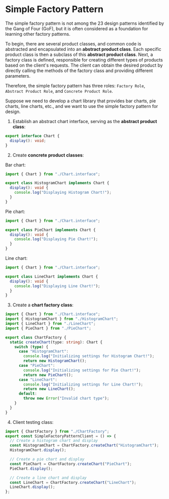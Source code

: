 # Simple Factory Pattern

The simple factory pattern is not among the 23 design patterns identified by the Gang of Four (GoF), but it is often considered as a foundation for learning other factory patterns.

To begin, there are several product classes, and common code is abstracted and encapsulated into an **abstract product class**. Each specific product class is then a subclass of this **abstract product class**. Next, a factory class is defined, responsible for creating different types of products based on the client's requests. The client can obtain the desired product by directly calling the methods of the factory class and providing different parameters.

Therefore, the simple factory pattern has three roles: `Factory Role`, `Abstract Product Role`, and `Concrete Product Role`.

Suppose we need to develop a chart library that provides bar charts, pie charts, line charts, etc., and we want to use the simple factory pattern for design.

1. Establish an abstract chart interface, serving as the **abstract product class**:

```ts
export interface Chart {
  display(): void;
}
```

2. Create **concrete product classes**:

Bar chart:

```ts
import { Chart } from "./Chart.interface";

export class HistogramChart implements Chart {
  display(): void {
    console.log("Displaying Histogram Chart!");
  }
}
```

Pie chart:

```ts
import { Chart } from "./Chart.interface";

export class PieChart implements Chart {
  display(): void {
    console.log("Displaying Pie Chart!");
  }
}
```

Line chart:

```ts
import { Chart } from "./Chart.interface";

export class LineChart implements Chart {
  display(): void {
    console.log("Displaying Line Chart!");
  }
}
```

3. Create a **chart factory class**:

```ts
import { Chart } from "./Chart.interface";
import { HistogramChart } from "./HistogramChart";
import { LineChart } from "./LineChart";
import { PieChart } from "./PieChart";

export class ChartFactory {
  static createChart(type: string): Chart {
    switch (type) {
      case "HistogramChart":
        console.log("Initializing settings for Histogram Chart!");
        return new HistogramChart();
      case "PieChart":
        console.log("Initializing settings for Pie Chart!");
        return new PieChart();
      case "LineChart":
        console.log("Initializing settings for Line Chart!");
        return new LineChart();
      default:
        throw new Error("Invalid chart type");
    }
  }
}
```

4. Client testing class:

```ts
import { ChartFactory } from "./ChartFactory";
export const SimpleFactoryPatternClient = () => {
  // Create a histogram chart and display
  const HistogramChart = ChartFactory.createChart("HistogramChart");
  HistogramChart.display();

  // Create a pie chart and display
  const PieChart = ChartFactory.createChart("PieChart");
  PieChart.display();

  // Create a line chart and display
  const LineChart = ChartFactory.createChart("LineChart");
  LineChart.display();
};
```
